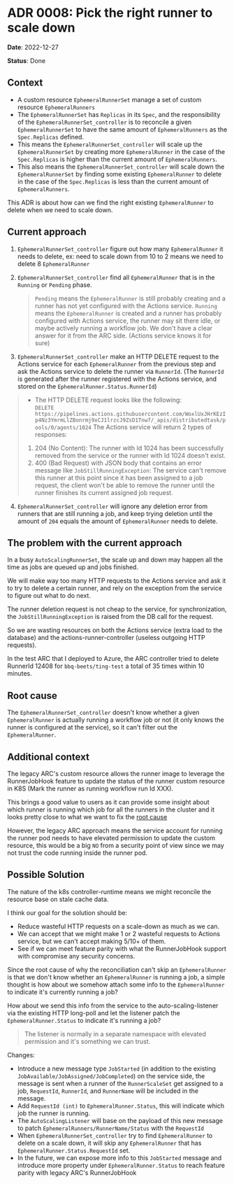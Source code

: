 # ADR 0008: Pick the right runner to scale down
**Date**: 2022-12-27

**Status**: Done

## Context

- A custom resource `EphemeralRunnerSet` manage a set of custom resource `EphemeralRunners`
- The `EphemeralRunnerSet` has `Replicas` in its `Spec`, and the responsibility of the `EphemeralRunnerSet_controller` is to reconcile a given `EphemeralRunnerSet` to have
 the same amount of `EphemeralRunners` as the `Spec.Replicas` defined.
 - This means the `EphemeralRunnerSet_controller` will scale up the `EphemeralRunnerSet` by creating more `EphemeralRunner` in the case of the `Spec.Replicas` is higher than
 the current amount of `EphemeralRunners`.
 - This also means the `EphemeralRunnerSet_controller` will scale down the `EphemeralRunnerSet` by finding some existing `EphemeralRunner` to delete in the case of
  the `Spec.Replicas` is less than the current amount of `EphemeralRunners`.
 
 This ADR is about how can we find the right existing `EphemeralRunner` to delete when we need to scale down.
 
 
 ## Current approach
 
1. `EphemeralRunnerSet_controller` figure out how many `EphemeralRunner` it needs to delete, ex: need to scale down from 10 to 2 means we need to delete 8 `EphemeralRunner`

2. `EphemeralRunnerSet_controller` find all `EphemeralRunner` that is in the `Running` or `Pending` phase.
    > `Pending` means the `EphemeralRunner` is still probably creating and a runner has not yet configured with the Actions service.
    > `Running` means the `EphemeralRunner` is created and a runner has probably configured with Actions service, the runner may sit there idle,
    > or maybe actively running a workflow job. We don't have a clear answer for it from the ARC side. (Actions service knows it for sure)

3. `EphemeralRunnerSet_controller` make an HTTP DELETE request to the Actions service for each `EphemeralRunner` from the previous step and ask the Actions service to delete the runner via `RunnerId`.
(The `RunnerId` is generated after the runner registered with the Actions service, and stored on the `EphemeralRunner.Status.RunnerId`)
  > - The HTTP DELETE request looks like the following:  
  > `DELETE https://pipelines.actions.githubusercontent.com/WoxlUxJHrKEzIp4Nz3YmrmLlZBonrmj9xCJ1lrzcJ9ZsD1Tnw7/_apis/distributedtask/pools/0/agents/1024`
  > The Actions service will return 2 types of responses:
  >  1. 204 (No Content): The runner with Id 1024 has been successfully removed from the service or the runner with Id 1024 doesn't exist.
  >  2. 400 (Bad Request) with JSON body that contains an error message like `JobStillRunningException`: The service can't remove this runner at this point since it has been
  >  assigned to a job request, the client won't be able to remove the runner until the runner finishes its current assigned job request.

4. `EphemeralRunnerSet_controller` will ignore any deletion error from runners that are still running a job, and keep trying deletion until the amount of `204` equals the amount of 
`EphemeralRunner` needs to delete.

## The problem with the current approach

In a busy `AutoScalingRunnerSet`, the scale up and down may happen all the time as jobs are queued up and jobs finished.

We will make way too many HTTP requests to the Actions service and ask it to try to delete a certain runner, and rely on the exception from the service to figure out what to do next.

The runner deletion request is not cheap to the service, for synchronization, the `JobStillRunningException` is raised from the DB call for the request.

So we are wasting resources on both the Actions service (extra load to the database) and the actions-runner-controller (useless outgoing HTTP requests).

In the test ARC that I deployed to Azure, the ARC controller tried to delete RunnerId 12408 for `bbq-beets/ting-test` a total of 35 times within 10 minutes.

## Root cause

The `EphemeralRunnerSet_controller` doesn't know whether a given `EphemeralRunner` is actually running a workflow job or not
(it only knows the runner is configured at the service), so it can't filter out the `EphemeralRunner`.

## Additional context

The legacy ARC's custom resource allows the runner image to leverage the RunnerJobHook feature to update the status of the runner custom resource in K8S (Mark the runner as running workflow run Id XXX).

This brings a good value to users as it can provide some insight about which runner is running which job for all the runners in the cluster and it looks pretty close to what we want to fix the [root cause](#root-cause)

However, the legacy ARC approach means the service account for running the runner pod needs to have elevated permission to update the custom resource,
this would be a big `NO` from a security point of view since we may not trust the code running inside the runner pod.

## Possible Solution

The nature of the k8s controller-runtime means we might reconcile the resource base on stale cache data.

I think our goal for the solution should be:
- Reduce wasteful HTTP requests on a scale-down as much as we can.
- We can accept that we might make 1 or 2 wasteful requests to Actions service, but we can't accept making 5/10+ of them.
- See if we can meet feature parity with what the RunnerJobHook support with compromise any security concerns.

Since the root cause of why the reconciliation can't skip an `EphemeralRunner` is that we don't know whether an `EphemeralRunner` is running a job,
a simple thought is how about we somehow attach some info to the `EphemeralRunner` to indicate it's currently running a job?

How about we send this info from the service to the auto-scaling-listener via the existing HTTP long-poll
and let the listener patch the `EphemeralRunner.Status` to indicate it's running a job?
> The listener is normally in a separate namespace with elevated permission and it's something we can trust.

Changes:
- Introduce a new message type `JobStarted` (in addition to the existing `JobAvailable/JobAssigned/JobCompleted`) on the service side, the message is sent when a runner of the `RunnerScaleSet` get assigned to a job,
  `RequestId`, `RunnerId`, and `RunnerName` will be included in the message.
- Add `RequestId (int)` to `EphemeralRunner.Status`, this will indicate which job the runner is running.
- The `AutoScalingListener` will base on the payload of this new message to patch `EphemeralRunners/RunnerName/Status` with the `RequestId`
- When `EphemeralRunnerSet_controller` try to find `EphemeralRunner` to delete on a scale down, it will skip any `EphemeralRunner` that has `EphemeralRunner.Status.RequestId` set.
- In the future, we can expose more info to this `JobStarted` message and introduce more property under `EphemeralRunner.Status` to reach feature parity with legacy ARC's RunnerJobHook
